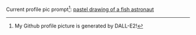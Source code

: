 Current profile pic prompt[^1]: [pastel drawing of a fish astronaut](https://labs.openai.com/s/mran7Q5v36uBMaMufqr2GjuQ)

[^1]:My Github profile picture is generated by DALL-E2!

